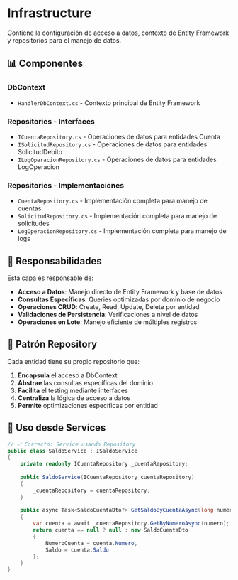 # Infrastructure

Contiene la configuración de acceso a datos, contexto de Entity Framework y repositorios para el manejo de datos.

## 📊 **Componentes**

### **DbContext**
- `HandlerDbContext.cs` - Contexto principal de Entity Framework

### **Repositories - Interfaces**
- `ICuentaRepository.cs` - Operaciones de datos para entidades Cuenta
- `ISolicitudRepository.cs` - Operaciones de datos para entidades SolicitudDebito  
- `ILogOperacionRepository.cs` - Operaciones de datos para entidades LogOperacion

### **Repositories - Implementaciones**
- `CuentaRepository.cs` - Implementación completa para manejo de cuentas
- `SolicitudRepository.cs` - Implementación completa para manejo de solicitudes
- `LogOperacionRepository.cs` - Implementación completa para manejo de logs

## 🎯 **Responsabilidades**

Esta capa es responsable de:

- **Acceso a Datos**: Manejo directo de Entity Framework y base de datos
- **Consultas Específicas**: Queries optimizadas por dominio de negocio
- **Operaciones CRUD**: Create, Read, Update, Delete por entidad
- **Validaciones de Persistencia**: Verificaciones a nivel de datos
- **Operaciones en Lote**: Manejo eficiente de múltiples registros

## 🔄 **Patrón Repository**

Cada entidad tiene su propio repositorio que:

1. **Encapsula** el acceso a DbContext
2. **Abstrae** las consultas específicas del dominio  
3. **Facilita** el testing mediante interfaces
4. **Centraliza** la lógica de acceso a datos
5. **Permite** optimizaciones específicas por entidad

## 📝 **Uso desde Services**

```csharp
// ✅ Correcto: Service usando Repository
public class SaldoService : ISaldoService
{
    private readonly ICuentaRepository _cuentaRepository;
    
    public SaldoService(ICuentaRepository cuentaRepository)
    {
        _cuentaRepository = cuentaRepository;
    }
    
    public async Task<SaldoCuentaDto?> GetSaldoByCuentaAsync(long numero)
    {
        var cuenta = await _cuentaRepository.GetByNumeroAsync(numero);
        return cuenta == null ? null : new SaldoCuentaDto 
        { 
            NumeroCuenta = cuenta.Numero, 
            Saldo = cuenta.Saldo 
        };
    }
}
```